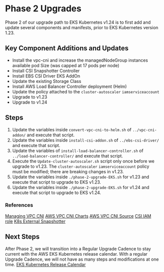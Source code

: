 # Phase 2 Upgrades

Phase 2 of our upgrade path to EKS Kubernetes v1.24 is to first add and update several components and manifests, prior to EKS Kubernetes version 1.23.

## Key Component Additions and Updates
- Install the vpc-cni and increase the managedNodeGroup instances available pod Size (was capped at 17 pods per node)
- Install CSI Snapshotter Controller
- Install EBS CSI Driver EKS AddOn
- Update the existing Storage Class
- Install AWS Load Balancer Controller deployment (Helm)
- Update the policy attached to the `cluster-autoscaler` `iamserviceaccount`
- Upgrade to v1.23
- Upgrade to v1.24

## Steps
1. Update the variables inside `convert-vpc-cni-to-helm.sh` of `../vpc-cni-addon/` and execute that script.
2. Update the variables inside `install-csi-addon.sh` of `../ebs-csi-driver/` and execute that script.
3. Update the variables of `install-load-balancer-controller.sh` of `../load-balancer-controller/` and execute that script.
4. Execute the `Update-cluster-autoscaler.sh` script only once before we upgrade to v1.23. The `cluster-autoscaler` `iamserviceaccount` policy must be modified; there are breaking changes in v1.23.
5. Update the variables inside `./phase-2-upgrade-EKS.sh` for v1.23 and execute that script to upgrade to EKS v1.23.
6. Update the variables inside `./phase-2-upgrade-EKS.sh` for v1.24 and execute that script to upgrade to EKS v1.24.

### References
[Managing VPC CNI](https://docs.aws.amazon.com/eks/latest/userguide/managing-vpc-cni.html)
[AWS VPC CNI Charts](https://github.com/aws/eks-charts/tree/master/stable/aws-vpc-cni)
[AWS VPC CNI Source](https://github.com/aws/amazon-vpc-cni-k8s)
[CSI IAM role](https://docs.amazonaws.cn/en_us/eks/latest/userguide/csi-iam-role.html)
[K8s External Snapshotter](https://github.com/kubernetes-csi/external-snapshotter#usage)



## Next Steps
After Phase 2, we will transition into a Regular Upgrade Cadence to stay current with the AWS EKS Kubernetes release calendar. With a regular Upgrade Cadence, we will not have as many steps and modifications at one time.
[EKS Kubernetes Release Calendar](https://docs.aws.amazon.com/eks/latest/userguide/kubernetes-versions.html#kubernetes-release-calendar)
